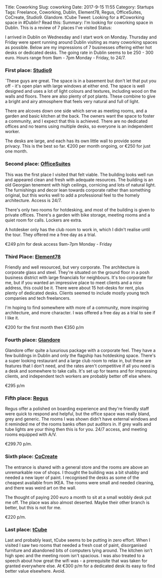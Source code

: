 Title: Coworking
Slug: coworking
Date: 2017-9-15 11:55
Category:  Startups
Tags: Freelance, Coworking, Dublin, Element78, Regus, OfficeSuites, CoCreate, Studio9. Glandore. tCube
Tweet: Looking for a #Coworking space in #Dublin? Read this: 
Summary: I'm looking for coworking space in Dublin. This is a review of 7 places I've visited
Status: 

I arrived in Dublin on Wednesday and I start work on Monday. Thursday and Friday were spent running around Dublin visiting as many coworking spaces as possible. Below are my impressions of 7 businesses offering either hot desks or dedicated desks. The going rate in Dublin seems to be 250 - 300 euro. Hours range from 9am - 7pm Monday - Friday, to 24/7. 

### First place: [Studio9](http://studio9.ie/?page_id=223)

`These guys are great. The space is in a basement but don't let that put you off - it's open plan with large windows at either end. The space is well designed and uses a lot of light colours and textures, including wood on the walls and floors. There are also plenty of pot plants. These combine to give a bright and airy atmosphere that feels very natural and full of light.

There are alcoves down one side which serve as meeting rooms, and a garden and basic kitchen at the back. The owners want the space to foster a community, and I expect that this is achieved. There are no dedicated offices and no teams using multiple desks, so everyone is an independent worker. 

The desks are large, and each has its own little wall to provide some privacy.  This is the best so far. €200 per month ongoing, or €250 for just one month.

### Second place: [OfficeSuites](http://www.officesuites.ie/locations/20-harcourt-street/)

This was the first place I visited that felt viable. The building looks well run and appeared clean and fresh with adequate resources. The building is an old Georgian tenement with high ceilings, cornicing and lots of natural light. The furnishings and decor lean towards corporate rather than something original, but this works well to add a professional feel to the homely architecture. Access is 24/7. 

There's only two rooms for hotdesking, and most of the building is given to private offices. There's a garden with bike storage, meeting rooms and a quiet room for calls. Lockers are extra. 

A hotdesker only has the club room to work in, which I didn't realise until the tour. They offered me a free day as a trial.

€249 p/m for desk access 9am-7pm Monday - Friday

### Third Place: [Element78](https://www.element78.co/)

Friendly and well resourced, but very corporate. The architecture is corporate glass and steel. They're situated on the ground floor in a posh business district with large financials for neighbours. It's too corporate for me, but if you wanted an impressive place to meet clients and a nice address, this could be it. There were about 15 hot-desks for rent, plus plenty of dedicated desks. Clients seemed to include mostly young tech companies and tech freelancers. 

I'm hoping to find somewhere with more of a community, more inspiring architecture, and more character. I was offered a free day as a trial to see if I like it.

€200 for the first month then €350 p/m

### Fourth place: [Glandore](https://glandore.co/flexible-workspace.aspx#Hot-Desk)

Glandore offer quite a luxurious package with a corporate feel. They have a few buildings in Dublin and only the flagship has hotdesking space. There's a super looking restaurant and a large club room to relax in, but these are features that I don't need, and the rates aren't competitive if all you need is a desk and somewhere to take calls. It's set up for teams and for impressing clients, and independent tech workers are probably better off else where.

€295 p/m 

### Fifth place: [Regus](https://www.regus.ie/office-space/ireland/dublin/dublin-4-ballsbridge)

Regus offer a polished on boarding experience and they're friendly staff were quick to respond and helpful, but the office space was really bland, grey and generic. The rooms I was shown didn't have external windows and it reminded me of the rooms banks often put auditors in. If grey walls and tube lights are your thing then this is for you.  24/7 access, and meeting rooms equipped with A/V.

€299.70 p/m.

### Sixth place: [CoCreate](http://www.cocreate.ie/)

The entrance is shared with a general store and the rooms are above an unremarkable row of shops. I thought the building was a bit shabby and needed a new layer of paint. I recognised the desks as some of the cheapest available from IKEA. The rooms were small and needed cleaning, and there was weird art on the wall. 

The thought of paying 200 euro a month to sit at a small wobbly desk put me off. The place was also almost deserted. Maybe their other branch is better, but this is not for me. 

€220 p/m. 

### Last place: [tCube](http://tcubedublin.com/tcube/index.html)

Last and probably least, tCube seems to be putting in zero effort. When I visited I saw two rooms that needed a fresh coat of paint, disorganised furniture and abandoned bits of computers lying around. The kitchen isn't high spec and the meeting room isn't spacious. I was also treated to a speech about how great the wifi was - a prerequisite that was taken for granted everywhere else. At €300 p/m for a dedicated desk its easy to find better value elsewhere. Avoid. 